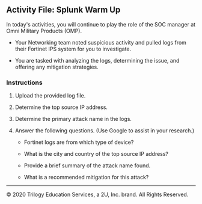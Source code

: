 ## Activity File: Splunk Warm Up 

In today's activities, you will continue to play the role of the SOC manager at Omni Military Products (OMP).

- Your Networking team noted suspicious activity and pulled logs from their Fortinet IPS system for you to investigate.

- You are tasked with analyzing the logs, determining the issue, and offering any mitigation strategies.


### Instructions

1. Upload the provided log file.

2. Determine the top source IP address.

3. Determine the primary attack name in the logs.

4. Answer the following questions. (Use Google to assist in your research.)

    - Fortinet logs are from which type of device?

    - What is the city and country of the top source IP address?

    - Provide a brief summary of the attack name found.
    
    - What is a recommended mitigation for this attack?

---
© 2020 Trilogy Education Services, a 2U, Inc. brand. All Rights Reserved.  